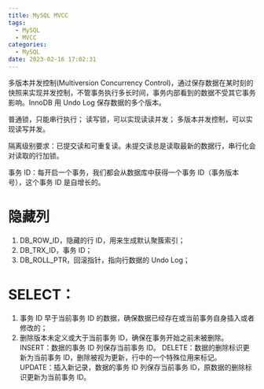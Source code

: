 ```yaml
---
title: MySQL MVCC
tags:
  - MySQL
  - MVCC
categories:
  - MySQL
date: 2023-02-16 17:02:31
---
```


多版本并发控制(Multiversion Concurrency Control)，通过保存数据在某时刻的快照来实现并发控制，不管事务执行多长时间，事务内部看到的数据不受其它事务影响。InnoDB 用 Undo Log 保存数据的多个版本。

普通锁，只能串行执行；
读写锁，可以实现读读并发；
多版本并发控制，可以实现读写并发。

隔离级别要求：已提交读和可重复读。未提交读总是读取最新的数据行，串行化会对读取的行加锁。

事务 ID：每开启一个事务，我们都会从数据库中获得一个事务 ID（事务版本号），这个事务 ID 是自增长的。

# 隐藏列

1. DB_ROW_ID，隐藏的行 ID，用来生成默认聚簇索引；
2. DB_TRX_ID，事务 ID；
3. DB_ROLL_PTR，回滚指针，指向行数据的 Undo Log；

# SELECT：

1. 事务 ID 早于当前事务 ID 的数据，确保数据已经存在或当前事务自身插入或者修改的；
2. 删除版本未定义或大于当前事务 ID，确保在事务开始之前未被删除。
   INSERT：数据的事务 ID 列保存当前事务 ID。
   DELETE：数据的删除标识更新为当前事务 ID，删除被视为更新，行中的一个特殊位用来标记。
   UPDATE：插入新记录，数据的事务 ID 列保存当前事务 ID，原数据的删除标识更新为当前事务 ID。
